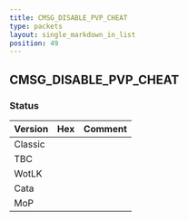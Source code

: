 ```yaml
---
title: CMSG_DISABLE_PVP_CHEAT
type: packets
layout: single_markdown_in_list
position: 49
---
```


## CMSG_DISABLE_PVP_CHEAT

### Status

Version | Hex | Comment
---------- | ---------- | ---------- 
Classic |  |  
TBC |  |  
WotLK |  |  
Cata |  |  
MoP |  |  